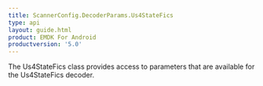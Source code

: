 ```yaml
---
title: ScannerConfig.DecoderParams.Us4StateFics
type: api
layout: guide.html
product: EMDK For Android
productversion: '5.0'
---
```



The Us4StateFics class provides access to parameters that are
 available for the Us4StateFics decoder.





